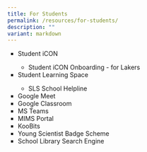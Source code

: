 ```yaml
---
title: For Students
permalink: /resources/for-students/
description: ""
variant: markdown
---
```

<ul style="list-style-type: square;">
<li><a style="text-decoration: none" href="http://bit.ly/studenticon" target="_blank">Student iCON</a></li>
<ul><li><a style="text-decoration: none" href="https://www.youtube.com/watch?v=fP4NH8_Wk8w" target="_blank">Student iCON Onboarding - for Lakers</a></li></ul>
<li><a style="text-decoration: none" href="https://vle.learning.moe.edu.sg/login" target="_blank">Student Learning Space</a></li>
<ul><li><a style="text-decoration: none" href="https://go.gov.sg/lakesidesls" target="_blank">SLS School Helpline</a></li></ul>
<li><a style="text-decoration: none" href="https://meet.google.com" target="_blank">Google Meet</a></li>
<li><a style="text-decoration: none" href="https://classroom.google.com" target="_blank">Google Classroom</a></li>
<li><a style="text-decoration: none" href="https://www.microsoft.com/en-sg/microsoft-teams/log-in" target="_blank">MS Teams</a></li>
<li><a style="text-decoration: none" href="https://idp.mims.moe.gov.sg/nidp/app/login" target="_blank">MIMS Portal</a></li>
<li><a style="text-decoration: none" href="https://member.koobits.com/?utm_source=web_nav&amp;utm_medium=btn&amp;utm_campaign=k21web&amp;utm_content=login" target="_blank">KooBits</a></li>
<li><a style="text-decoration: none" href="https://youngscientist.sscglobal.com.sg/" target="_blank">Young Scientist Badge Scheme</a></li>
<li><a style="text-decoration: none" href="https://schoolibrary.moe.edu.sg/lakesidepri/cgi-bin/spydus.exe/MSGTRN/WPAC/HOME" target="_blank">School Library Search Engine</a></li>
</ul>